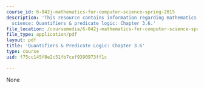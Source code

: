 ```yaml
---
course_id: 6-042j-mathematics-for-computer-science-spring-2015
description: 'This resource contains information regarding mathematics for computer
  science: Quantifiers & predicate logic: Chapter 3.6.'
file_location: /coursemedia/6-042j-mathematics-for-computer-science-spring-2015/f75cc145f8e2c51fb7cef9390973ff1c_MIT6_042JS15_Session5.pdf
file_type: application/pdf
layout: pdf
title: 'Quantifiers & Predicate Logic: Chapter 3.6'
type: course
uid: f75cc145f8e2c51fb7cef9390973ff1c

---
```

None